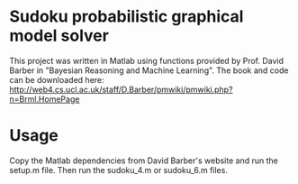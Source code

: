 Sudoku probabilistic graphical model solver
===========================================

This project was written in Matlab using functions provided by Prof. David Barber in "Bayesian Reasoning and Machine Learning". The book and code can be downloaded here: http://web4.cs.ucl.ac.uk/staff/D.Barber/pmwiki/pmwiki.php?n=Brml.HomePage

Usage
=====

Copy the Matlab dependencies from David Barber's website and run the setup.m file. Then run the sudoku_4.m or sudoku_6.m files.